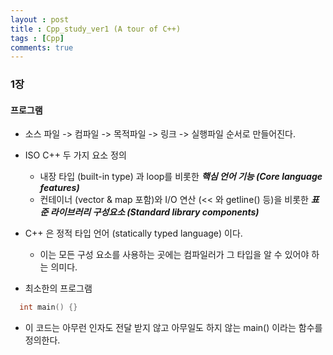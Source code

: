 ```yaml
---
layout : post
title : Cpp_study_ver1 (A tour of C++)
tags : [Cpp]
comments: true
---
```

### 1장

#### 프로그램
- 소스 파일 -> 컴파일 -> 목적파일 -> 링크 -> 실행파일 순서로 만들어진다.
- ISO C++ 두 가지 요소 정의
  - 내장 타입 (built-in type) 과 loop를 비롯한 ***핵심 언어 기능 (Core language features)***
  - 컨테이너 (vector & map 포함)와 I/O 연산 (<< 와 getline() 등)을 비롯한 ***표준 라이브러리 구성요소 (Standard library components)***
- C++ 은 정적 타입 언어 (statically typed language) 이다.
  - 이는 모든 구성 요소를 사용하는 곳에는 컴파일러가 그 타입을 알 수 있어야 하는 의미다.

- 최소한의 프로그램
```cpp
  int main() {}

```
  - 이 코드는 아무런 인자도 전달 받지 않고 아무일도 하지 않는 main() 이라는 함수를 정의한다. 
